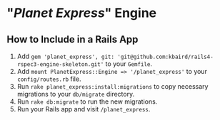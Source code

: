# "_Planet Express_" Engine

## How to Include in a Rails App

1. Add `gem 'planet_express', git: 'git@github.com:kbaird/rails4-rspec3-engine-skeleton.git'` to your `Gemfile`.
1. Add `mount PlanetExpress::Engine => '/planet_express'` to your `config/routes.rb` file.
1. Run `rake planet_express:install:migrations` to copy necessary migrations to your `db/migrate` directory.
1. Run `rake db:migrate` to run the new migrations.
1. Run your Rails app and visit `/planet_express`.
